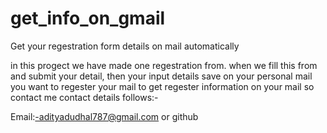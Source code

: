 # get_info_on_gmail
Get your regestration form details on mail automatically

in this progect we have made one regestration from.
when we fill this from and submit your detail,
then your input details save on your personal mail 
you want to regester your mail to get regester information on your mail so contact me 
contact details follows:-

Email:-adityadudhal787@gmail.com
or 
github

